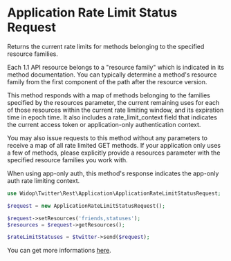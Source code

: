 # Application Rate Limit Status Request

Returns the current rate limits for methods belonging to the specified resource families.

Each 1.1 API resource belongs to a "resource family" which is indicated in its method documentation. You can typically
determine a method's resource family from the first component of the path after the resource version.

This method responds with a map of methods belonging to the families specified by the resources parameter, the current
remaining uses for each of those resources within the current rate limiting window, and its expiration time in epoch
time. It also includes a rate_limit_context field that indicates the current access token or application-only
authentication context.

You may also issue requests to this method without any parameters to receive a map of all rate limited GET methods. If
your application only uses a few of methods, please explicitly provide a resources parameter with the specified resource
families you work with.

When using app-only auth, this method's response indicates the app-only auth rate limiting context.

``` php
use Widop\Twitter\Rest\Application\ApplicationRateLimitStatusRequest;

$request = new ApplicationRateLimitStatusRequest();

$request->setResources('friends,statuses');
$resources = $request->getResources();

$rateLimitStatuses = $twitter->send($request);
```

You can get more informations [here](https://dev.twitter.com/docs/api/1.1/get/application/rate_limit_status).
